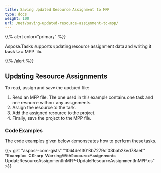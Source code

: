 ```yaml
---
title: Saving Updated Resource Assignment to MPP
type: docs
weight: 100
url: /net/saving-updated-resource-assignment-to-mpp/
---
```


{{% alert color="primary" %}} 

Aspose.Tasks supports updating resource assignment data and writing it back to a MPP file.

{{% /alert %}} 
## **Updating Resource Assignments**
To read, assign and save the updated file:

1. Read an MPP file. The one used in this example contains one task and one resource without any assignments.
2. Assign the resource to the task.
3. Add the assigned resource to the project.
4. Finally, save the project to the MPP file.
### **Code Examples**
The code examples given below demonstrates how to perform these tasks.

{{< gist "aspose-com-gists" "10d4de13018b7279cf03bab28ed78aeb" "Examples-CSharp-WorkingWithResourceAssignments-UpdateResourceAssignmentInMPP-UpdateResourceAssignmentInMPP.cs" >}}
